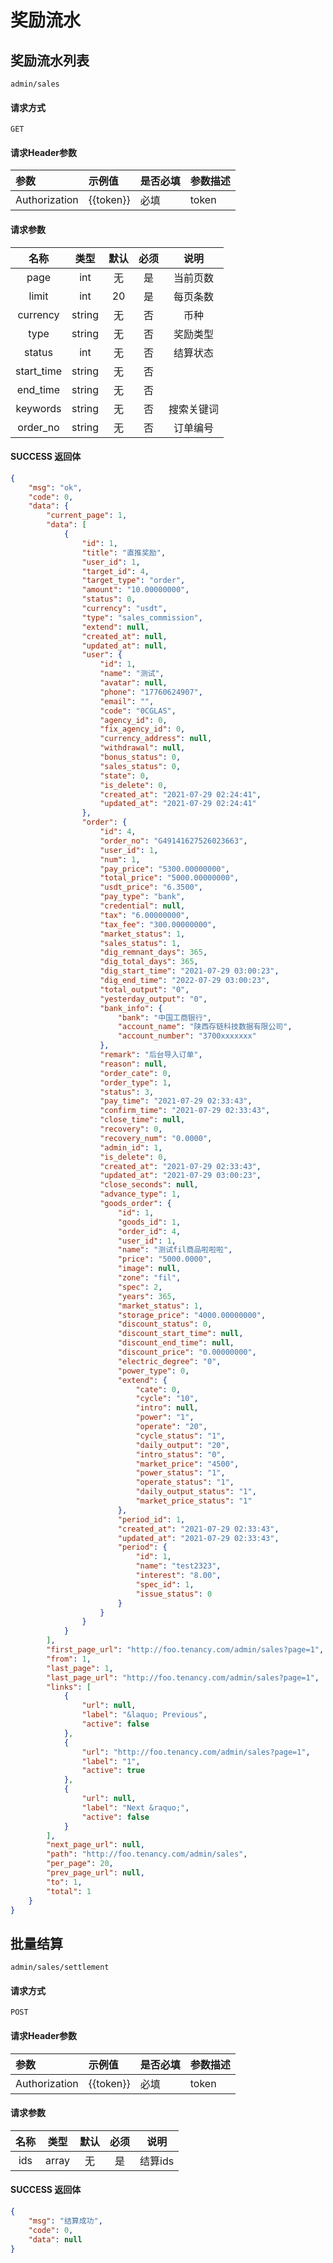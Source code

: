 # 奖励流水

## 奖励流水列表

`admin/sales`

#### 请求方式

`GET`

#### 请求Header参数

| 参数          | 示例值    | 是否必填 | 参数描述 |
| :------------ | :-------- | :------- | :------- |
| Authorization | {{token}} | 必填     | token    |

#### 请求参数

|  名称  |  类型  | 默认 | 必须 |         说明         |
| :----: | :----: | :--: | :--: | :------------------: |
| page  |  int   |  无  |  是  |       当前页数      |
| limit  |  int   |  20  |   是 |       每页条数       |
| currency  |  string   |  无  |   否 |       币种       |
| type  |  string   |  无  |  否 |       奖励类型       |
| status  |  int   |  无  |  否 |       结算状态       |
| start_time  |  string   |  无  |   否 |              |
| end_time  |  string   |  无  |  否 |              |
| keywords  |  string   |  无  |  否 |       搜索关键词       |
| order_no  |  string   |  无  | 否 |       订单编号       |

#### SUCCESS 返回体

```json
{
    "msg": "ok",
    "code": 0,
    "data": {
        "current_page": 1,
        "data": [
            {
                "id": 1,
                "title": "直推奖励",
                "user_id": 1,
                "target_id": 4,
                "target_type": "order",
                "amount": "10.00000000",
                "status": 0,
                "currency": "usdt",
                "type": "sales_commission",
                "extend": null,
                "created_at": null,
                "updated_at": null,
                "user": {
                    "id": 1,
                    "name": "测试",
                    "avatar": null,
                    "phone": "17760624907",
                    "email": "",
                    "code": "0CGLAS",
                    "agency_id": 0,
                    "fix_agency_id": 0,
                    "currency_address": null,
                    "withdrawal": null,
                    "bonus_status": 0,
                    "sales_status": 0,
                    "state": 0,
                    "is_delete": 0,
                    "created_at": "2021-07-29 02:24:41",
                    "updated_at": "2021-07-29 02:24:41"
                },
                "order": {
                    "id": 4,
                    "order_no": "G49141627526023663",
                    "user_id": 1,
                    "num": 1,
                    "pay_price": "5300.00000000",
                    "total_price": "5000.00000000",
                    "usdt_price": "6.3500",
                    "pay_type": "bank",
                    "credential": null,
                    "tax": "6.00000000",
                    "tax_fee": "300.00000000",
                    "market_status": 1,
                    "sales_status": 1,
                    "dig_remnant_days": 365,
                    "dig_total_days": 365,
                    "dig_start_time": "2021-07-29 03:00:23",
                    "dig_end_time": "2022-07-29 03:00:23",
                    "total_output": "0",
                    "yesterday_output": "0",
                    "bank_info": {
                        "bank": "中国工商银行",
                        "account_name": "陕西存链科技数据有限公司",
                        "account_number": "3700xxxxxxx"
                    },
                    "remark": "后台导入订单",
                    "reason": null,
                    "order_cate": 0,
                    "order_type": 1,
                    "status": 3,
                    "pay_time": "2021-07-29 02:33:43",
                    "confirm_time": "2021-07-29 02:33:43",
                    "close_time": null,
                    "recovery": 0,
                    "recovery_num": "0.0000",
                    "admin_id": 1,
                    "is_delete": 0,
                    "created_at": "2021-07-29 02:33:43",
                    "updated_at": "2021-07-29 03:00:23",
                    "close_seconds": null,
                    "advance_type": 1,
                    "goods_order": {
                        "id": 1,
                        "goods_id": 1,
                        "order_id": 4,
                        "user_id": 1,
                        "name": "测试fil商品啦啦啦",
                        "price": "5000.0000",
                        "image": null,
                        "zone": "fil",
                        "spec": 2,
                        "years": 365,
                        "market_status": 1,
                        "storage_price": "4000.00000000",
                        "discount_status": 0,
                        "discount_start_time": null,
                        "discount_end_time": null,
                        "discount_price": "0.00000000",
                        "electric_degree": "0",
                        "power_type": 0,
                        "extend": {
                            "cate": 0,
                            "cycle": "10",
                            "intro": null,
                            "power": "1",
                            "operate": "20",
                            "cycle_status": "1",
                            "daily_output": "20",
                            "intro_status": "0",
                            "market_price": "4500",
                            "power_status": "1",
                            "operate_status": "1",
                            "daily_output_status": "1",
                            "market_price_status": "1"
                        },
                        "period_id": 1,
                        "created_at": "2021-07-29 02:33:43",
                        "updated_at": "2021-07-29 02:33:43",
                        "period": {
                            "id": 1,
                            "name": "test2323",
                            "interest": "8.00",
                            "spec_id": 1,
                            "issue_status": 0
                        }
                    }
                }
            }
        ],
        "first_page_url": "http://foo.tenancy.com/admin/sales?page=1",
        "from": 1,
        "last_page": 1,
        "last_page_url": "http://foo.tenancy.com/admin/sales?page=1",
        "links": [
            {
                "url": null,
                "label": "&laquo; Previous",
                "active": false
            },
            {
                "url": "http://foo.tenancy.com/admin/sales?page=1",
                "label": "1",
                "active": true
            },
            {
                "url": null,
                "label": "Next &raquo;",
                "active": false
            }
        ],
        "next_page_url": null,
        "path": "http://foo.tenancy.com/admin/sales",
        "per_page": 20,
        "prev_page_url": null,
        "to": 1,
        "total": 1
    }
}
```


## 批量结算

`admin/sales/settlement`

#### 请求方式

`POST`

#### 请求Header参数

| 参数          | 示例值    | 是否必填 | 参数描述 |
| :------------ | :-------- | :------- | :------- |
| Authorization | {{token}} | 必填     | token    |

#### 请求参数
|  名称  |  类型  | 默认 | 必须 |         说明         |
| :----: | :----: | :--: | :--: | :------------------: |
| ids  |  array   |  无  |  是  |     结算ids      |


#### SUCCESS 返回体

```json
{
    "msg": "结算成功",
    "code": 0,
    "data": null
}
```
